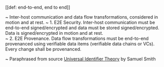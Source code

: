 [[def: end-to-end, end to end]]

~ Inter-host communication and data flow transformations, considered in motion and at rest.
~ 1.	E2E Security.  Inter-host communication must be end-to-end signed/encrypted and data must be stored signed/encrypted. Data is signed/encrypted in motion and at rest.  
~ 2.	E2E Provenance.  Data flow transformations must be end-to-end provenanced using verifiable data items (verifiable data chains or VCs). Every change shall be provenanced.

~ Paraphrased from source [Universal Identifier Theory](https://github.com/SmithSamuelM/Papers/blob/master/whitepapers/IdentifierTheory_web.pdf) by Samuel Smith
